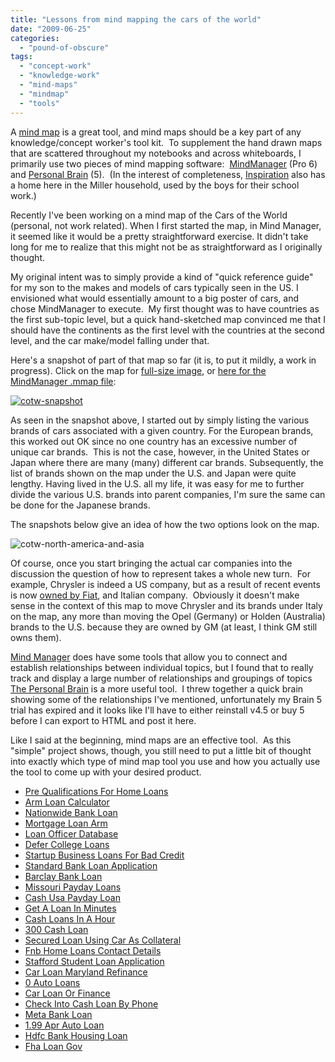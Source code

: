 ```yaml
---
title: "Lessons from mind mapping the cars of the world"
date: "2009-06-25"
categories: 
  - "pound-of-obscure"
tags: 
  - "concept-work"
  - "knowledge-work"
  - "mind-maps"
  - "mindmap"
  - "tools"
---
```


A [mind map](http://en.wikipedia.org/wiki/Mindmap) is a great tool, and mind maps should be a key part of any knowledge/concept worker's tool kit.  To supplement the hand drawn maps that are scattered throughout my notebooks and across whiteboards, I primarily use two pieces of mind mapping software:  [MindManager](http://www.mindjet.com/us/) (Pro 6) and [Personal Brain](http://www.thebrain.com) (5).  (In the interest of completeness, [Inspiration](http://www.inspiration.com/Inspiration) also has a home here in the Miller household, used by the boys for their school work.)

Recently I've been working on a mind map of the Cars of the World (personal, not work related). When I first started the map, in Mind Manager, it seemed like it would be a pretty straightforward exercise. It didn't take long for me to realize that this might not be as straightforward as I originally thought.

My original intent was to simply provide a kind of "quick reference guide" for my son to the makes and models of cars typically seen in the US. I envisioned what would essentially amount to a big poster of cars, and chose MindManager to execute.  My first thought was to have countries as the first sub-topic level, but a quick hand-sketched map convinced me that I should have the continents as the first level with the countries at the second level, and the car make/model falling under that.

Here's a snapshot of part of that map so far (it is, to put it mildly, a work in progress). Click on the map for [full-size image](https://gbrettmiller.files.wordpress.com/2009/06/cars-of-the-world1.jpeg), or [here for the MindManager .mmap file](http://blog.gbrettmiller.com/wp-content/uploads/cars-of-the-world.mmap):

[![cotw-snapshot](https://gbrettmiller.files.wordpress.com/2009/06/cotw-snapshot1.png?w=1023&h=770 "cotw-snapshot")](https://gbrettmiller.files.wordpress.com/2009/06/cars-of-the-world1.jpeg)

As seen in the snapshot above, I started out by simply listing the various brands of cars associated with a given country. For the European brands, this worked out OK since no one country has an excessive number of unique car brands.  This is not the case, however, in the United States or Japan where there are many (many) different car brands. Subsequently, the list of brands shown on the map under the U.S. and Japan were quite lengthy. Having lived in the U.S. all my life, it was easy for me to further divide the various U.S. brands into parent companies, I'm sure the same can be done for the Japanese brands.

The snapshots below give an idea of how the two options look on the map.

![cotw-north-america-and-asia](https://gbrettmiller.files.wordpress.com/2009/06/cotw-north-america-and-asia1.png?w=1024&h=710 "cotw-north-america-and-asia")

Of course, once you start bringing the actual car companies into the discussion the question of how to represent takes a whole new turn.  For example, Chrysler is indeed a US company, but as a result of recent events is now [owned by Fiat](http://www.chryslergroupllc.com/en/news/article/?lid=new_organizational_structure&year=2009&month=6), and Italian company.  Obviously it doesn't make sense in the context of this map to move Chrysler and its brands under Italy on the map, any more than moving the Opel (Germany) or Holden (Australia) brands to the U.S. because they are owned by GM (at least, I think GM still owns them).

[Mind Manager](http://www.mindjet.com/us/) does have some tools that allow you to connect and establish relationships between individual topics, but I found that to really track and display a large number of relationships and groupings of topics [The Personal Brain](http://www.thebrain.com) is a more useful tool.  I threw together a quick brain showing some of the relationships I've mentioned, unfortunately my Brain 5 trial has expired and it looks like I'll have to either reinstall v4.5 or buy 5 before I can export to HTML and post it here.

Like I said at the beginning, mind maps are an effective tool.  As this "simple" project shows, though, you still need to put a little bit of thought into exactly which type of mind map tool you use and how you actually use the tool to come up with your desired product.

- [Pre Qualifications For Home Loans](http://gbbkolejka.pl/?Pre-Qualifications-For-Home-Loans)
- [Arm Loan Calculator](http://gbbkolejka.pl/?Arm-Loan-Calculator)
- [Nationwide Bank Loan](http://gbbkolejka.pl/?Nationwide-Bank-Loan)
- [Mortgage Loan Arm](http://usasportgroup.com/?Mortgage-Loan-Arm)
- [Loan Officer Database](http://gbbkolejka.pl/?Loan-Officer-Database)
- [Defer College Loans](http://www.franklinny.org/?Defer-College-Loans)
- [Startup Business Loans For Bad Credit](http://usasportgroup.com/?Startup-Business-Loans-For-Bad-Credit)
- [Standard Bank Loan Application](http://gbbkolejka.pl/?Standard-Bank-Loan-Application)
- [Barclay Bank Loan](http://www.amarysia.gr/?Barclay-Bank-Loan)
- [Missouri Payday Loans](http://www.franklinny.org/?Missouri-Payday-Loans)
- [Cash Usa Payday Loan](http://usasportgroup.com/?Cash-Usa-Payday-Loan)
- [Get A Loan In Minutes](http://gbbkolejka.pl/?Get-A-Loan-In-Minutes)
- [Cash Loans In A Hour](http://www.franklinny.org/?Cash-Loans-In-A-Hour)
- [300 Cash Loan](http://gbbkolejka.pl/?300-Cash-Loan)
- [Secured Loan Using Car As Collateral](http://usasportgroup.com/?Secured-Loan-Using-Car-As-Collateral)
- [Fnb Home Loans Contact Details](http://www.amarysia.gr/?Fnb-Home-Loans-Contact-Details)
- [Stafford Student Loan Application](http://www.consejocafe.org/?Stafford-Student-Loan-Application)
- [Car Loan Maryland Refinance](http://gbbkolejka.pl/?Car-Loan-Maryland-Refinance)
- [0 Auto Loans](http://gbbkolejka.pl/?0-Auto-Loans)
- [Car Loan Or Finance](http://www.consejocafe.org/?Car-Loan-Or-Finance)
- [Check Into Cash Loan By Phone](http://gbbkolejka.pl/?Check-Into-Cash-Loan-By-Phone)
- [Meta Bank Loan](http://usasportgroup.com/?Meta-Bank-Loan)
- [1.99 Apr Auto Loan](http://www.mariebo.org/?1.99-Apr-Auto-Loan)
- [Hdfc Bank Housing Loan](http://www.consejocafe.org/?Hdfc-Bank-Housing-Loan)
- [Fha Loan Gov](http://gbbkolejka.pl/?Fha-Loan-Gov)
